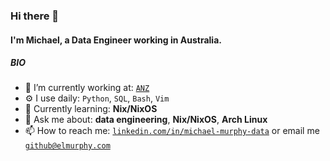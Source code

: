 ### Hi there 👋

#### I'm Michael, a Data Engineer working in Australia.

##### BIO

- 🔭 I’m currently working at: [`ANZ`](https://www.anz.com.au/)
- ⚙️ I use daily: `Python`, `SQL`, `Bash`, `Vim`
- 🌱 Currently learning: **Nix/NixOS**
- 💬 Ask me about: **data engineering**, **Nix/NixOS**, **Arch Linux**
- 📫 How to reach me: [`linkedin.com/in/michael-murphy-data`](https://www.linkedin.com/in/michael-murphy-data/) or email me [`github@elmurphy.com`](mailto:github@elmurphy.com)
